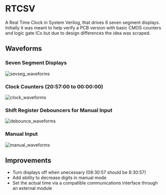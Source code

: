 # RTCSV
A Real Time Clock in System Verilog, that drives 6 seven segment displays. Initially it was meant to help verify a PCB version with basic CMOS counters and logic gate ICs but due to design differences the idea was scraped.

## Waveforms
### Seven Segment Displays
![sevseg_waveforms](https://user-images.githubusercontent.com/18176285/125177268-6c243680-e1a8-11eb-9d68-a3f980c3b330.png)
### Clock Counters (20:57:00 to 00:00:00)
![clock_waveforms](https://user-images.githubusercontent.com/18176285/125177313-c0c7b180-e1a8-11eb-82ba-2093c2229f6c.png)
### Shift Register Debouncers for Manual Input
![debounce_waveforms](https://user-images.githubusercontent.com/18176285/125177328-df2dad00-e1a8-11eb-8c4a-9c9d4b3a1e7a.png)
### Manual Input
![manual_waveforms](https://user-images.githubusercontent.com/18176285/125177338-f66c9a80-e1a8-11eb-9361-37e26f5d810f.png)

## Improvements
- Turn displays off when unecessary (08:30:57 should be 8:30:57)
- Add ability to decrease digits in manual mode
- Set the actual time via a compatible communications interface through an external module
